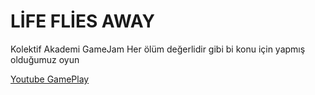 # LİFE FLİES AWAY
Kolektif Akademi GameJam
Her ölüm değerlidir gibi bi konu için yapmış olduğumuz oyun

[Youtube GamePlay](https://www.youtube.com/watch?v=wHZeZqjxfZo)
